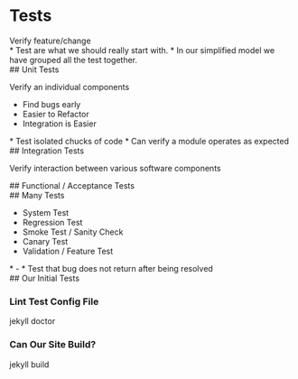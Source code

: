 # Tests

<section>
Verify feature/change

<aside class="notes">
* Test are what we should really start with.
* In our simplified model we have grouped all the test together.
</aside>
</section>
<!-- -->

<section>
## Unit Tests

Verify an individual components

* Find bugs early
* Easier to Refactor
* Integration is Easier

<aside class="notes">
* Test isolated chucks of code
* Can verify a module operates as expected
</aside>
</section>
<!-- -->

<!--
* https://www.techopedia.com/definition/9847/unit-test
* https://www.agilealliance.org/glossary/unit-test/
* https://en.wikipedia.org/wiki/Unit_testing
-->

<section>
## Integration Tests

Verify interaction between various software components

<aside class="notes">
</aside>
</section>
<!-- -->

<!--
* https://www.techopedia.com/definition/7751/integration-testing
-->

<section>
## Functional / Acceptance Tests

<aside class="notes">
</aside>
</section>
<!-- -->

<section>
## Many Tests

* System Test
* Regression Test
* Smoke Test / Sanity Check
* Canary Test
* Validation / Feature Test

<aside class="notes">
* -
* Test that bug does not return after being resolved
</aside>
</section>
<!-- -->

<section>
## Our Initial Tests

### Lint Test Config File
jekyll doctor

### Can Our Site Build?
jekyll build

<aside class="notes">
</aside>
</section>
<!-- -->

<!--
* https://www.agilealliance.org/glossary/unit-test/
-->
